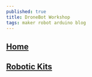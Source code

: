 ```yaml
---
published: true
title: DroneBot Workshop
tags: maker robot arduino blog
---
```

## [Home](https://www.youtube.com/channel/UCzml9bXoEM0itbcE96CB03w/playlists)

## [Robotic Kits](https://www.intorobotics.com/47-programmable-robotic-kits/)

